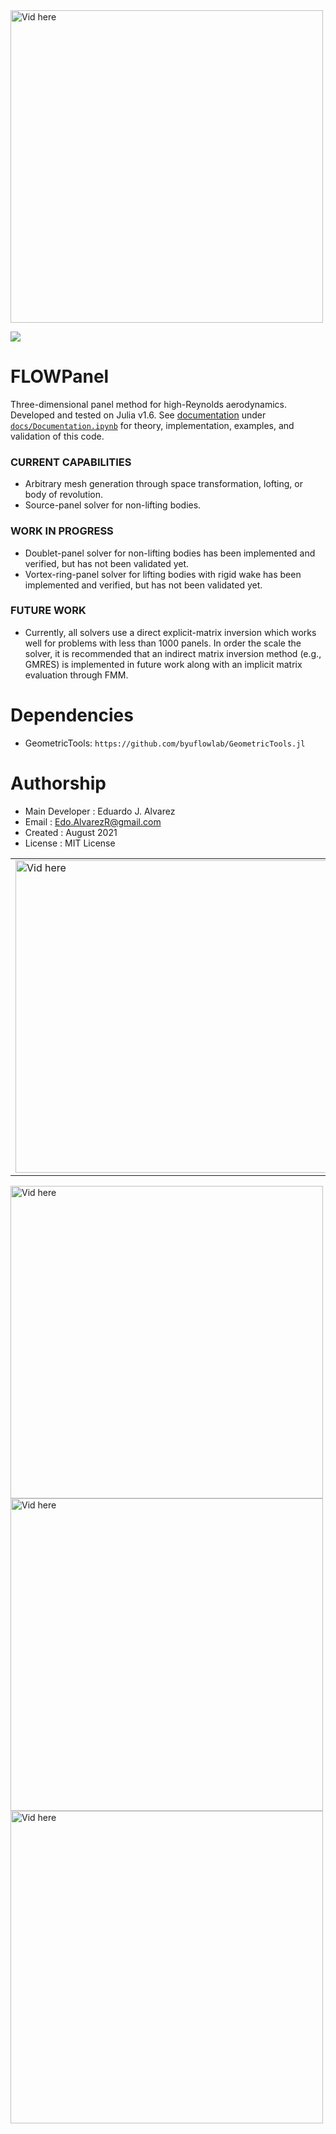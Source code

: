 <img src="http://edoalvar2.groups.et.byu.net/public/FLOWPanel/sphere01_2.gif" alt="Vid here" style="width: 500px;"/>

![](http://edoalvar2.groups.et.byu.net/public/FLOWPanel/sphere01_2.gif)

# FLOWPanel
Three-dimensional panel method for high-Reynolds aerodynamics.
Developed and tested on Julia v1.6. See [documentation](https://nbviewer.jupyter.org/github/byuflowlab/FLOWPanel.jl/blob/master/docs/Documentation.ipynb) under [`docs/Documentation.ipynb`](https://nbviewer.jupyter.org/github/byuflowlab/FLOWPanel.jl/blob/master/docs/Documentation.ipynb) for theory, implementation, examples, and validation of this code.

### CURRENT CAPABILITIES
* Arbitrary mesh generation through space transformation, lofting, or body of revolution.
* Source-panel solver for non-lifting bodies.

### WORK IN PROGRESS
* Doublet-panel solver for non-lifting bodies has been implemented and verified, but has not been validated yet.
* Vortex-ring-panel solver for lifting bodies with rigid wake has been implemented and verified, but has not been validated yet.

### FUTURE WORK
* Currently, all solvers use a direct explicit-matrix inversion which works well for problems with less than 1000 panels. In order the scale the solver, it is recommended that an indirect matrix inversion method (e.g., GMRES) is implemented in future work along with an implicit matrix evaluation through FMM.

# Dependencies
  * GeometricTools: `https://github.com/byuflowlab/GeometricTools.jl`

# Authorship
  * Main Developer  : Eduardo J. Alvarez
  * Email           : Edo.AlvarezR@gmail.com
  * Created         : August 2021
  * License         : MIT License

<table style="width:100%">
  <tr>
    <td>
      <img src="http://edoalvar2.groups.et.byu.net/public/FLOWPanel/box00_2.gif" alt="Vid here" style="width: 500px;"/>
    </td>
    <td>
      <img src="http://edoalvar2.groups.et.byu.net/public/FLOWPanel/box01_2.gif" alt="Vid here" style="width: 500px;"/>
    </td>
  </tr>
</table>

<img src="http://edoalvar2.groups.et.byu.net/public/FLOWPanel/hub03_2.gif" alt="Vid here" style="width: 500px;"/>
<img src="http://edoalvar2.groups.et.byu.net/public/FLOWPanel/wing05.gif" alt="Vid here" style="width: 500px;"/>
<img src="http://edoalvar2.groups.et.byu.net/public/FLOWPanel/prop07.gif" alt="Vid here" style="width: 500px;"/>
